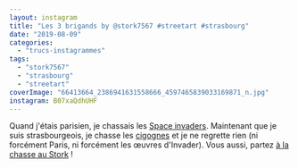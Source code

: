 ```yaml
---
layout: instagram
title: "Les 3 brigands by @stork7567 #streetart #strasbourg"
date: "2019-08-09"
categories: 
  - "trucs-instagrammes"
tags: 
  - "stork7567"
  - "strasbourg"
  - "streetart"
coverImage: "66413664_2386941631558666_4597465839033169871_n.jpg"
instagram: B07xaQdhUHF
---
```


Quand j'étais parisien, je chassais les [Space invaders](http://sitofotos.6x8.org/index.php?/category/2). Maintenant que je suis strasbourgeois, je chasse les [cigognes](https://www.6x8.org/tag/stork7567/) et je ne regrette rien (ni forcément Paris, ni forcément les œuvres d'Invader). Vous aussi, partez [à la chasse au Stork](https://www.6x8.org/2019/11/a-la-chasse-au-stork/) !
